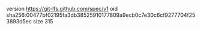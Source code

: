 version https://git-lfs.github.com/spec/v1
oid sha256:00477bf02195fa3db38525910177809a9ecb0c7e30c6cf9277704f253893d5ec
size 315
